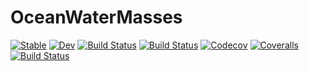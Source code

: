 # OceanWaterMasses

[![Stable](https://img.shields.io/badge/docs-stable-blue.svg)](https://gaelforget.github.io/OceanWaterMasses.jl/stable)
[![Dev](https://img.shields.io/badge/docs-dev-blue.svg)](https://gaelforget.github.io/OceanWaterMasses.jl/dev)
[![Build Status](https://travis-ci.com/gaelforget/OceanWaterMasses.jl.svg?branch=master)](https://travis-ci.com/gaelforget/OceanWaterMasses.jl)
[![Build Status](https://ci.appveyor.com/api/projects/status/github/gaelforget/OceanWaterMasses.jl?svg=true)](https://ci.appveyor.com/project/gaelforget/OceanWaterMasses-jl)
[![Codecov](https://codecov.io/gh/gaelforget/OceanWaterMasses.jl/branch/master/graph/badge.svg)](https://codecov.io/gh/gaelforget/OceanWaterMasses.jl)
[![Coveralls](https://coveralls.io/repos/github/gaelforget/OceanWaterMasses.jl/badge.svg?branch=master)](https://coveralls.io/github/gaelforget/OceanWaterMasses.jl?branch=master)
[![Build Status](https://api.cirrus-ci.com/github/gaelforget/OceanWaterMasses.jl.svg)](https://cirrus-ci.com/github/gaelforget/OceanWaterMasses.jl)
